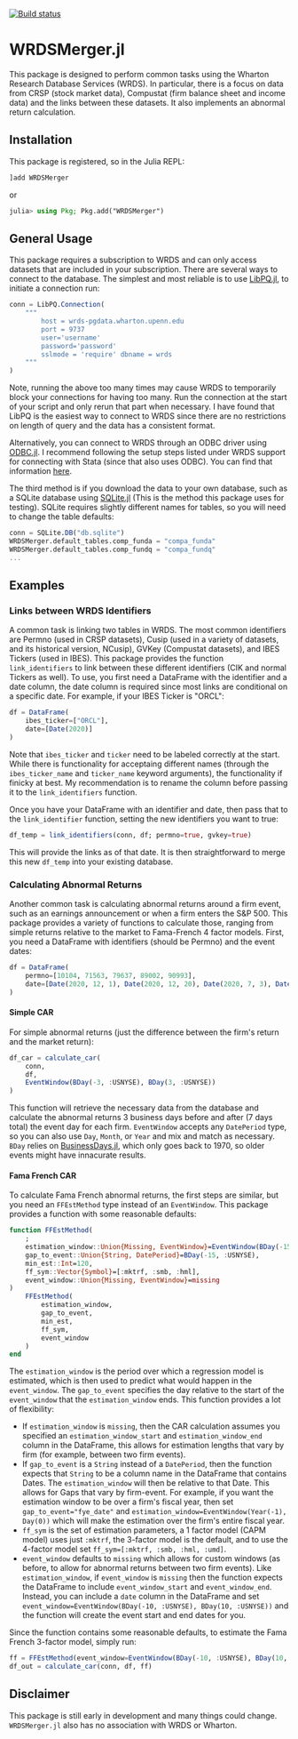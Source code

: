 [![Build status](https://github.com/junder873/WRDSMerger.jl/workflows/CI/badge.svg)](https://github.com/junder873/WRDSMerger.jl/actions)

# WRDSMerger.jl

This package is designed to perform common tasks using the Wharton Research Database Services (WRDS). In particular, there is a focus on data from CRSP (stock market data), Compustat (firm balance sheet and income data) and the links between these datasets. It also implements an abnormal return calculation.

## Installation

This package is registered, so in the Julia REPL:
```julia
]add WRDSMerger
```
or
```julia
julia> using Pkg; Pkg.add("WRDSMerger")
```

## General Usage

This package requires a subscription to WRDS and can only access datasets that are included in your subscription. There are several ways to connect to the database. The simplest and most reliable is to use [LibPQ.jl](https://github.com/invenia/LibPQ.jl), to initiate a connection run:

```julia
conn = LibPQ.Connection(
    """
        host = wrds-pgdata.wharton.upenn.edu 
        port = 9737
        user='username' 
        password='password'
        sslmode = 'require' dbname = wrds
    """
)
```

Note, running the above too many times may cause WRDS to temporarily block your connections for having too many. Run the connection at the start of your script and only rerun that part when necessary. I have found that LibPQ is the easiest way to connect to WRDS since there are no restrictions on length of query and the data has a consistent format.

Alternatively, you can connect to WRDS through an ODBC driver using [ODBC.jl](https://github.com/JuliaDatabases/ODBC.jl). I recommend following the setup steps listed under WRDS support for connecting with Stata (since that also uses ODBC). You can find that information [here](https://wrds-www.wharton.upenn.edu/pages/support/programming-wrds/programming-stata/stata-from-your-computer/).

The third method is if you download the data to your own database, such as a SQLite database using [SQLite.jl](https://github.com/JuliaDatabases/SQLite.jl) (This is the method this package uses for testing). SQLite requires slightly different names for tables, so you will need to change the table defaults:

```julia
conn = SQLite.DB("db.sqlite")
WRDSMerger.default_tables.comp_funda = "compa_funda"
WRDSMerger.default_tables.comp_fundq = "compa_fundq"
...
```

## Examples

### Links between WRDS Identifiers

A common task is linking two tables in WRDS. The most common identifiers are Permno (used in CRSP datasets), Cusip (used in a variety of datasets, and its historical version, NCusip), GVKey (Compustat datasets), and IBES Tickers (used in IBES). This package provides the function `link_identifiers` to link between these different identifiers (CIK and normal Tickers as well). To use, you first need a DataFrame with the identifier and a date column, the date column is required since most links are conditional on a specific date. For example, if your IBES Ticker is "ORCL":

```julia
df = DataFrame(
    ibes_ticker=["ORCL"],
    date=[Date(2020)]
)
```

Note that `ibes_ticker` and `ticker` need to be labeled correctly at the start. While there is functionality for acceptaing different names (through the `ibes_ticker_name` and `ticker_name` keyword arguments), the functionality if finicky at best. My recommendation is to rename the column before passing it to the `link_identifiers` function.

Once you have your DataFrame with an identifier and date, then pass that to the `link_identifier` function, setting the new identifiers you want to true:

```julia
df_temp = link_identifiers(conn, df; permno=true, gvkey=true)
```
This will provide the links as of that date. It is then straightforward to merge this new `df_temp` into your existing database.

### Calculating Abnormal Returns

Another common task is calculating abnormal returns around a firm event, such as an earnings announcement or when a firm enters the S&P 500. This package provides a variety of functions to calculate those, ranging from simple returns relative to the market to Fama-French 4 factor models. First, you need a DataFrame with identifiers (should be Permno) and the event dates:
```julia
df = DataFrame(
    permno=[10104, 71563, 79637, 89002, 90993],
    date=[Date(2020, 12, 1), Date(2020, 12, 20), Date(2020, 7, 3), Date(2020, 9, 30), Date(2020, 10, 15)]
)
```

#### Simple CAR

For simple abnormal returns (just the difference between the firm's return and the market return):
```julia
df_car = calculate_car(
    conn,
    df,
    EventWindow(BDay(-3, :USNYSE), BDay(3, :USNYSE))
)
```
This function will retrieve the necessary data from the database and calculate the abnormal returns 3 business days before and after (7 days total) the event day for each firm. `EventWindow` accepts any `DatePeriod` type, so you can also use `Day`, `Month`, or `Year` and mix and match as necessary. `BDay` relies on [BusinessDays.jl](https://github.com/JuliaFinance/BusinessDays.jl), which only goes back to 1970, so older events might have innacurate results.

#### Fama French CAR

To calculate Fama French abnormal returns, the first steps are similar, but you need an `FFEstMethod` type instead of an `EventWindow`. This package provides a function with some reasonable defaults:
```julia
function FFEstMethod(
    ;
    estimation_window::Union{Missing, EventWindow}=EventWindow(BDay(-150, :USNYSE), Day(0)),
    gap_to_event::Union{String, DatePeriod}=BDay(-15, :USNYSE),
    min_est::Int=120,
    ff_sym::Vector{Symbol}=[:mktrf, :smb, :hml],
    event_window::Union{Missing, EventWindow}=missing
)
    FFEstMethod(
        estimation_window,
        gap_to_event,
        min_est,
        ff_sym,
        event_window
    )
end
```
The `estimation_window` is the period over which a regression model is estimated, which is then used to predict what would happen in the `event_window`. The `gap_to_event` specifies the day relative to the start of the `event_window` that the `estimation_window` ends. This function provides a lot of flexibility:
- If `estimation_window` is `missing`, then the CAR calculation assumes you specified an `estimation_window_start` and `estimation_window_end` column in the DataFrame, this allows for estimation lengths that vary by firm (for example, between two firm events).
- If `gap_to_event` is a `String` instead of a `DatePeriod`, then the function expects that `String` to be a column name in the DataFrame that contains Dates. The `estimation_window` will then be relative to that Date. This allows for Gaps that vary by firm-event. For example, if you want the estimation window to be over a firm's fiscal year, then set `gap_to_event="fye_date"` and `estimation_window=EventWindow(Year(-1), Day(0))` which will make the estimation over the firm's entire fiscal year.
- `ff_sym` is the set of estimation parameters, a 1 factor model (CAPM model) uses just `:mktrf`, the 3-factor model is the default, and to use the 4-factor model set `ff_sym=[:mktrf, :smb, :hml, :umd]`.
- `event_window` defaults to `missing` which allows for custom windows (as before, to allow for abnormal returns between two firm events). Like `estimation_window`, if `event_window` is `missing` then the function expects  the DataFrame to include `event_window_start` and `event_window_end`. Instead, you can include a `date` column in the DataFrame and set `event_window=EventWindow(BDay(-10, :USNYSE), BDay(10, :USNYSE))` and the function will create the event start and end dates for you.

Since the function contains some reasonable defaults, to estimate the Fama French 3-factor model, simply run:
```julia
ff = FFEstMethod(event_window=EventWindow(BDay(-10, :USNYSE), BDay(10, :USNYSE)))
df_out = calculate_car(conn, df, ff)
```

## Disclaimer

This package is still early in development and many things could change. `WRDSMerger.jl` also has no association with WRDS or Wharton.

